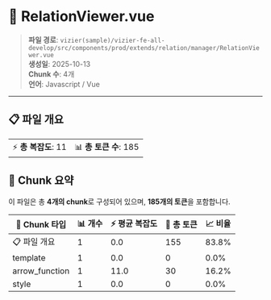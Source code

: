 # 📄 RelationViewer.vue

> **파일 경로**: `vizier(sample)/vizier-fe-all-develop/src/components/prod/extends/relation/manager/RelationViewer.vue`  
> **생성일**: 2025-10-13  
> **Chunk 수**: 4개  
> **언어**: Javascript / Vue
---





## 📋 파일 개요

| | |
|--|--|
| ⚡ **총 복잡도**: 11 | 📊 **총 토큰 수**: 185 |






## 🧩 Chunk 요약

이 파일은 총 **4개의 chunk**로 구성되어 있으며, **185개의 토큰**을 포함합니다.

| 🧩 Chunk 타입 | 📊 개수 | ⚡ 평균 복잡도 | 📝 총 토큰 | 📈 비율 |
|---------------|--------|-------------|----------|--------|
| 📋 파일 개요 | 1 | 0.0 | 155 | 83.8% |
| template | 1 | 0.0 | 0 | 0.0% |
| arrow_function | 1 | 11.0 | 30 | 16.2% |
| style | 1 | 0.0 | 0 | 0.0% |

